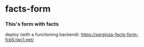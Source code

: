 # facts-form

### This's form with facts

deploy (with a functioning backend): https://serginza-facts-form-fcb5.twc1.net/
